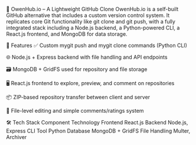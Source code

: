 🧪 OwenHub.io – A Lightweight GitHub Clone
OwenHub.io is a self-built GitHub alternative that includes a custom version control system. It replicates core Git functionality like git clone and git push, with a fully integrated stack including a Node.js backend, a Python-powered CLI, a React.js frontend, and MongoDB for data storage.

🚀 Features
✅ Custom mygit push and mygit clone commands (Python CLI)

🌐 Node.js + Express backend with file handling and API endpoints

🗃️ MongoDB + GridFS used for repository and file storage

🖥️ React.js frontend to explore, preview, and comment on repositories

📦 ZIP-based repository transfer between client and server

📝 File-level editing and simple comments/ratings system

🛠️ Tech Stack
Component	Technology
Frontend	React.js
Backend	Node.js, Express
CLI Tool	Python
Database	MongoDB + GridFS
File Handling	Multer, Archiver
